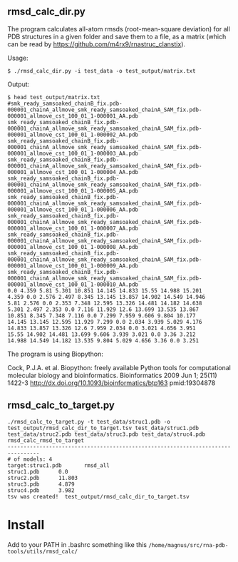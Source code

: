 rmsd_calc_dir.py
-------------------------------------------------------------------------------

The program calculates all-atom rmsds (root-mean-square deviation) for all PDB structures in a given folder and save them to a file, as a matrix (which can be read by <https://github.com/m4rx9/rnastruc_clanstix>).

Usage:

	$ ./rmsd_calc_dir.py -i test_data -o test_output/matrix.txt

Output:

    $ head test_output/matrix.txt
    #smk_ready_samsoaked_chainB_fix.pdb-000001_chainA_allmove_smk_ready_samsoaked_chainA_SAM_fix.pdb-000001_allmove_cst_100_01_1-000001_AA.pdb smk_ready_samsoaked_chainB_fix.pdb-000001_chainA_allmove_smk_ready_samsoaked_chainA_SAM_fix.pdb-000001_allmove_cst_100_01_1-000002_AA.pdb smk_ready_samsoaked_chainB_fix.pdb-000001_chainA_allmove_smk_ready_samsoaked_chainA_SAM_fix.pdb-000001_allmove_cst_100_01_1-000003_AA.pdb smk_ready_samsoaked_chainB_fix.pdb-000001_chainA_allmove_smk_ready_samsoaked_chainA_SAM_fix.pdb-000001_allmove_cst_100_01_1-000004_AA.pdb smk_ready_samsoaked_chainB_fix.pdb-000001_chainA_allmove_smk_ready_samsoaked_chainA_SAM_fix.pdb-000001_allmove_cst_100_01_1-000005_AA.pdb smk_ready_samsoaked_chainB_fix.pdb-000001_chainA_allmove_smk_ready_samsoaked_chainA_SAM_fix.pdb-000001_allmove_cst_100_01_1-000006_AA.pdb smk_ready_samsoaked_chainB_fix.pdb-000001_chainA_allmove_smk_ready_samsoaked_chainA_SAM_fix.pdb-000001_allmove_cst_100_01_1-000007_AA.pdb smk_ready_samsoaked_chainB_fix.pdb-000001_chainA_allmove_smk_ready_samsoaked_chainA_SAM_fix.pdb-000001_allmove_cst_100_01_1-000008_AA.pdb smk_ready_samsoaked_chainB_fix.pdb-000001_chainA_allmove_smk_ready_samsoaked_chainA_SAM_fix.pdb-000001_allmove_cst_100_01_1-000009_AA.pdb smk_ready_samsoaked_chainB_fix.pdb-000001_chainA_allmove_smk_ready_samsoaked_chainA_SAM_fix.pdb-000001_allmove_cst_100_01_1-000010_AA.pdb 
	0.0 4.359 5.81 5.301 10.851 14.145 14.833 15.55 14.988 15.201 
	4.359 0.0 2.576 2.497 8.345 13.145 13.857 14.902 14.549 14.946 
	5.81 2.576 0.0 2.353 7.348 12.595 13.326 14.481 14.182 14.638 
	5.301 2.497 2.353 0.0 7.116 11.929 12.6 13.699 13.535 13.867 
	10.851 8.345 7.348 7.116 0.0 7.299 7.959 9.606 9.804 10.177 
	14.145 13.145 12.595 11.929 7.299 0.0 2.034 3.939 5.029 4.176 
	14.833 13.857 13.326 12.6 7.959 2.034 0.0 3.021 4.656 3.951 
	15.55 14.902 14.481 13.699 9.606 3.939 3.021 0.0 3.36 3.212 
	14.988 14.549 14.182 13.535 9.804 5.029 4.656 3.36 0.0 3.251 

The program is using Biopython:

Cock, P.J.A. et al. Biopython: freely available Python tools for computational molecular biology and bioinformatics. Bioinformatics 2009 Jun 1; 25(11) 1422-3 http://dx.doi.org/10.1093/bioinformatics/btp163 pmid:19304878

rmsd_calc_to_target.py
-------------------------------------------------------------------------------

	./rmsd_calc_to_target.py -t test_data/struc1.pdb -o test_output/rmsd_calc_dir_to_target.tsv test_data/struc1.pdb test_data/struc2.pdb test_data/struc3.pdb test_data/struc4.pdb
	rmsd_calc_rmsd_to_target
	--------------------------------------------------------------------------------
	# of models: 4
	target:struc1.pdb      	rmsd_all
	struc1.pdb     	0.0
	struc2.pdb     	11.803
	struc3.pdb     	4.879
	struc4.pdb     	3.982
	tsv was created!  test_output/rmsd_calc_dir_to_target.tsv

Install
==========================
Add to your PATH in .bashrc something like this `/home/magnus/src/rna-pdb-tools/utils/rmsd_calc/`
